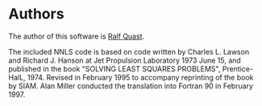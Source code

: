 # Authors

The author of this software is [Ralf Quast](https://github.com/octoflar).

The included NNLS code is based on code written by Charles L. Lawson and
Richard J. Hanson at Jet Propulsion Laboratory 1973 June 15, and published
in the book "SOLVING LEAST SQUARES PROBLEMS", Prentice-HalL, 1974.
Revised in February 1995 to accompany reprinting of the book by SIAM.
Alan Miller conducted the translation into Fortran 90 in February 1997.
